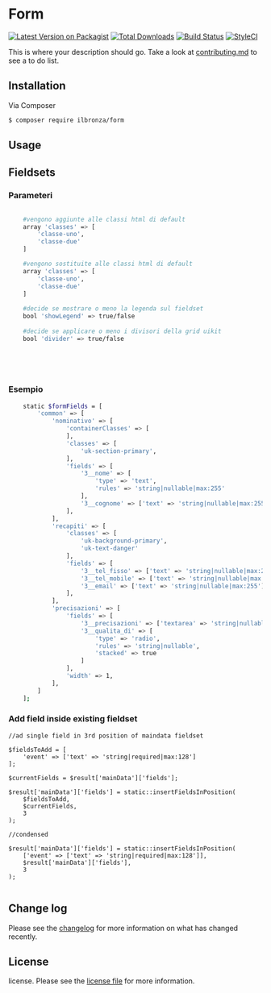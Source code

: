 # Form

[![Latest Version on Packagist][ico-version]][link-packagist]
[![Total Downloads][ico-downloads]][link-downloads]
[![Build Status][ico-travis]][link-travis]
[![StyleCI][ico-styleci]][link-styleci]

This is where your description should go. Take a look at [contributing.md](contributing.md) to see a to do list.

## Installation

Via Composer

``` bash
$ composer require ilbronza/form
```

## Usage

## Fieldsets

### Parameteri
``` bash

    #vengono aggiunte alle classi html di default
    array 'classes' => [
        'classe-uno',
        'classe-due'
    ]

    #vengono sostituite alle classi html di default
    array 'classes' => [
        'classe-uno',
        'classe-due'
    ]
    
    #decide se mostrare o meno la legenda sul fieldset
    bool 'showLegend' => true/false
    
    #decide se applicare o meno i divisori della grid uikit
    bool 'divider' => true/false
    
    
    
    

```


### Esempio
``` bash
    static $formFields = [
        'common' => [
            'nominativo' => [
                'containerClasses' => [
                ],
                'classes' => [
                    'uk-section-primary',
                ],
                'fields' => [
                    '3__nome' => [
                        'type' => 'text',
                        'rules' => 'string|nullable|max:255'
                    ],
                    '3__cognome' => ['text' => 'string|nullable|max:255'],
                ],
            ],
            'recapiti' => [
                'classes' => [
                    'uk-background-primary',
                    'uk-text-danger'
                ],
                'fields' => [
                    '3__tel_fisso' => ['text' => 'string|nullable|max:255'],
                    '3__tel_mobile' => ['text' => 'string|nullable|max:255'],
                    '3__email' => ['text' => 'string|nullable|max:255'],
                ],
            ],
            'precisazioni' => [
                'fields' => [
                    '3__precisazioni' => ['textarea' => 'string|nullable|max:2048'],
                    '3__qualita_di' => [
                        'type' => 'radio',
                        'rules' => 'string|nullable',
                        'stacked' => true
                    ]
                ],
                'width' => 1,
            ],
        ]
    ];    

```

### Add field inside existing fieldset

```
//ad single field in 3rd position of maindata fieldset
        
$fieldsToAdd = [
    'event' => ['text' => 'string|required|max:128']
];
           
$currentFields = $result['mainData']['fields']; 
        
$result['mainData']['fields'] = static::insertFieldsInPosition(
    $fieldsToAdd,
    $currentFields,
    3
);

//condensed 

$result['mainData']['fields'] = static::insertFieldsInPosition(
    ['event' => ['text' => 'string|required|max:128']],
    $result['mainData']['fields'],
    3
);
		
```

## Change log

Please see the [changelog](changelog.md) for more information on what has changed recently.



## License

license. Please see the [license file](license.md) for more information.

[ico-version]: https://img.shields.io/packagist/v/ilbronza/form.svg?style=flat-square
[ico-downloads]: https://img.shields.io/packagist/dt/ilbronza/form.svg?style=flat-square
[ico-travis]: https://img.shields.io/travis/ilbronza/form/master.svg?style=flat-square
[ico-styleci]: https://styleci.io/repos/12345678/shield

[link-packagist]: https://packagist.org/packages/ilbronza/form
[link-downloads]: https://packagist.org/packages/ilbronza/form
[link-travis]: https://travis-ci.org/ilbronza/form
[link-styleci]: https://styleci.io/repos/12345678
[link-author]: https://github.com/ilbronza
[link-contributors]: ../../contributors
